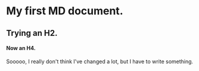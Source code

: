 # My first MD document.

## Trying an H2.

#### Now an H4.

Sooooo, I really don't think I've changed a lot, but I have to write something.
